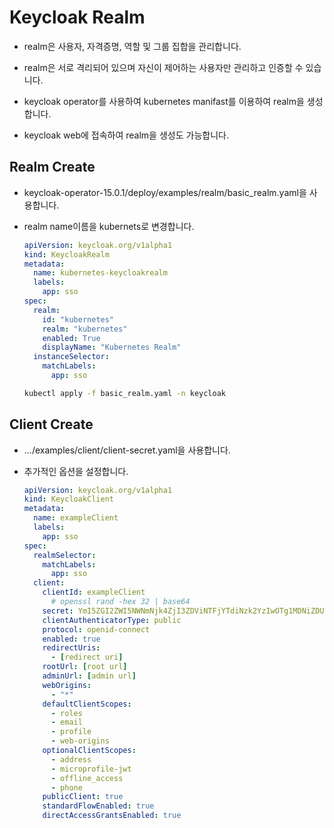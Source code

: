 # Keycloak Realm

- realm은 사용자, 자격증명, 역할 및 그룹 집합을 관리합니다.
- realm은 서로 격리되어 있으며 자신이 제어하는 사용자만 관리하고 인증할 수 있습니다.

- keycloak operator를 사용하여 kubernetes manifast를 이용하여 realm을 생성합니다.
- keycloak web에 접속하여 realm을 생성도 가능합니다.

## Realm Create

- keycloak-operator-15.0.1/deploy/examples/realm/basic_realm.yaml을 사용합니다.

- realm name이름을 kubernets로 변경합니다.

  ```yaml
  apiVersion: keycloak.org/v1alpha1
  kind: KeycloakRealm
  metadata:
    name: kubernetes-keycloakrealm
    labels:
      app: sso
  spec:
    realm:
      id: "kubernetes"
      realm: "kubernetes"
      enabled: True
      displayName: "Kubernetes Realm"
    instanceSelector:
      matchLabels:
        app: sso
  ```

  ```bash
  kubectl apply -f basic_realm.yaml -n keycloak
  ```

## Client Create

- .../examples/client/client-secret.yaml을 사용합니다.

- 추가적인 옵션을 설정합니다.

  ```yaml
  apiVersion: keycloak.org/v1alpha1
  kind: KeycloakClient
  metadata:
    name: exampleClient
    labels:
      app: sso
  spec:
    realmSelector:
      matchLabels:
  	    app: sso
    client:
      clientId: exampleClient
    	# openssl rand -hex 32 | base64  
      secret: YmI5ZGI2ZWI5NWNmNjk4ZjI3ZDViNTFjYTdiNzk2YzIwOTg1MDNiZDU1YmU5MTE1OWJmNTE4NGNkZGE1MGIzMAo=
      clientAuthenticatorType: public
      protocol: openid-connect
      enabled: true
      redirectUris:
        - [redirect uri]
      rootUrl: [root url]
      adminUrl: [admin url]
      webOrigins: 
        - "*"
      defaultClientScopes:
        - roles
        - email
        - profile
        - web-origins
      optionalClientScopes:
        - address
        - microprofile-jwt
        - offline_access
        - phone
      publicClient: true
      standardFlowEnabled: true
      directAccessGrantsEnabled: true
  ```

  

